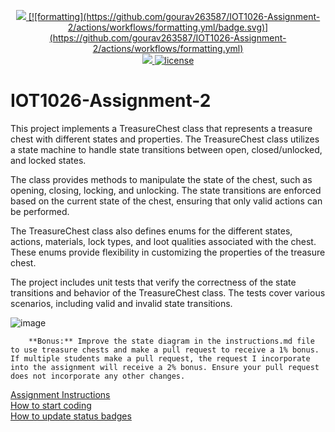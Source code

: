 <p align="center">
	<a href="https://github.com/GwGibson/IOT1026-Assignment-2/actions/workflows/ci.yml">
    <img src="https://github.com/GwGibson/IOT1026-Assignment-2/actions/workflows/ci.yml/badge.svg"/>
    </a>
	<a href="https://github.com/GwGibson/IOT1026-Assignment-2/actions/workflows/formatting.yml">
[![formatting](https://github.com/gourav263587/IOT1026-Assignment-2/actions/workflows/formatting.yml/badge.svg)](https://github.com/gourav263587/IOT1026-Assignment-2/actions/workflows/formatting.yml)	<br/>
    <a href="https://codecov.io/gh/GwGibson/IOT1026-Assignment-2" > 
    <img src="https://codecov.io/gh/GwGibson/IOT1026-Assignment-2/branch/main/graph/badge.svg?token=JS0857X5JD"/>
	<img title="MIT License" alt="license" src="https://img.shields.io/badge/license-MIT-informational?style=flat-square">		
    </a>
</p>

# IOT1026-Assignment-2                 


This project implements a TreasureChest class that represents a treasure chest with different states and properties. The TreasureChest class utilizes a state machine to handle state transitions between open, closed/unlocked, and locked states.

The class provides methods to manipulate the state of the chest, such as opening, closing, locking, and unlocking. The state transitions are enforced based on the current state of the chest, ensuring that only valid actions can be performed.

The TreasureChest class also defines enums for the different states, actions, materials, lock types, and loot qualities associated with the chest. These enums provide flexibility in customizing the properties of the treasure chest.

The project includes unit tests that verify the correctness of the state transitions and behavior of the TreasureChest class. The tests cover various scenarios, including valid and invalid state transitions.
        
        
![image](https://github.com/gourav263587/IOT1026-Assignment-2/assets/133707861/e3db8a46-4965-44f3-9972-e4e4f774eb63)
        
        **Bonus:** Improve the state diagram in the instructions.md file to use treasure chests and make a pull request to receive a 1% bonus. If multiple students make a pull request, the request I incorporate into the assignment will receive a 2% bonus. Ensure your pull request does not incorporate any other changes.

[Assignment Instructions](docs/instructions.md)  
[How to start coding](docs/how-to-use.md)  
[How to update status badges](docs/how-to-update-badges.md)
